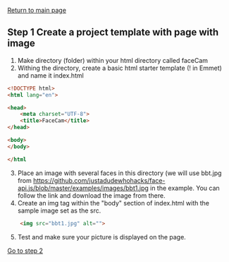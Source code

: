 [Return to main page](https://github.com/seattleacademy/faceCam)
## Step 1  Create a project template with page with image
1.  Make directory (folder) within your html directory called faceCam
2.  Withing the directory, create a basic html starter template (! in Emmet) and name it index.html
```html
<!DOCTYPE html>
<html lang="en">

<head>
    <meta charset="UTF-8">
    <title>FaceCam</title>
</head>

<body>
</body>

</html
  ```
3.  Place an image with several faces in this directory (we will use bbt.jpg from https://github.com/justadudewhohacks/face-api.js/blob/master/examples/images/bbt1.jpg in the example. You can follow the link and download the image from there. 
4.  Create an img tag within the "body" section of index.html with the sample image set as the src.
```html
	<img src="bbt1.jpg" alt="">
```
5. Test and make sure your picture is displayed on the page.

[Go to step 2](https://github.com/seattleacademy/faceCam/tree/step2)

